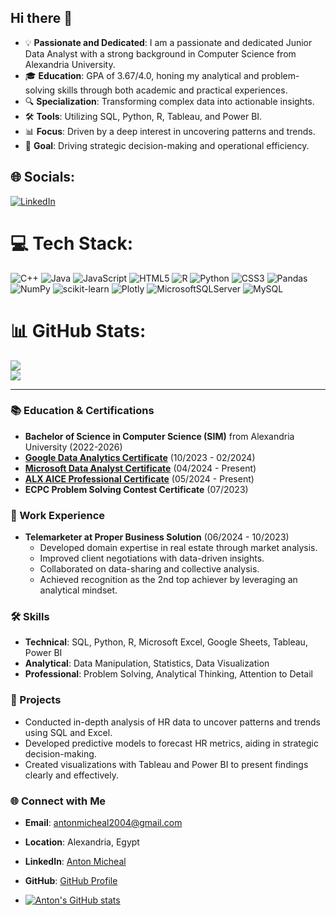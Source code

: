 ## Hi there 👋

- 💡 **Passionate and Dedicated**: I am a passionate and dedicated Junior Data Analyst with a strong background in Computer Science from Alexandria University.
- 🎓 **Education**: GPA of 3.67/4.0, honing my analytical and problem-solving skills through both academic and practical experiences.
- 🔍 **Specialization**: Transforming complex data into actionable insights.
- 🛠 **Tools**: Utilizing SQL, Python, R, Tableau, and Power BI.
- 📊 **Focus**: Driven by a deep interest in uncovering patterns and trends.
- 🎯 **Goal**: Driving strategic decision-making and operational efficiency.



## 🌐 Socials:
[![LinkedIn](https://img.shields.io/badge/LinkedIn-%230077B5.svg?logo=linkedin&logoColor=white)](https://linkedin.com/in/https://www.linkedin.com/in/anton-micheal-391a33264/) 

# 💻 Tech Stack:
![C++](https://img.shields.io/badge/c++-%2300599C.svg?style=for-the-badge&logo=c%2B%2B&logoColor=white) ![Java](https://img.shields.io/badge/java-%23ED8B00.svg?style=for-the-badge&logo=openjdk&logoColor=white) ![JavaScript](https://img.shields.io/badge/javascript-%23323330.svg?style=for-the-badge&logo=javascript&logoColor=%23F7DF1E) ![HTML5](https://img.shields.io/badge/html5-%23E34F26.svg?style=for-the-badge&logo=html5&logoColor=white) ![R](https://img.shields.io/badge/r-%23276DC3.svg?style=for-the-badge&logo=r&logoColor=white) ![Python](https://img.shields.io/badge/python-3670A0?style=for-the-badge&logo=python&logoColor=ffdd54) ![CSS3](https://img.shields.io/badge/css3-%231572B6.svg?style=for-the-badge&logo=css3&logoColor=white) ![Pandas](https://img.shields.io/badge/pandas-%23150458.svg?style=for-the-badge&logo=pandas&logoColor=white) ![NumPy](https://img.shields.io/badge/numpy-%23013243.svg?style=for-the-badge&logo=numpy&logoColor=white) ![scikit-learn](https://img.shields.io/badge/scikit--learn-%23F7931E.svg?style=for-the-badge&logo=scikit-learn&logoColor=white) ![Plotly](https://img.shields.io/badge/Plotly-%233F4F75.svg?style=for-the-badge&logo=plotly&logoColor=white) ![MicrosoftSQLServer](https://img.shields.io/badge/Microsoft%20SQL%20Server-CC2927?style=for-the-badge&logo=microsoft%20sql%20server&logoColor=white) ![MySQL](https://img.shields.io/badge/mysql-4479A1.svg?style=for-the-badge&logo=mysql&logoColor=white)
# 📊 GitHub Stats:
![](https://github-readme-stats.vercel.app/api?username=Tony64tony64&theme=dark&hide_border=false&include_all_commits=false&count_private=false)<br/>
![](https://github-readme-streak-stats.herokuapp.com/?user=Tony64tony64&theme=dark&hide_border=false)<br/>

---


<!-- Proudly created with GPRM ( https://gprm.itsvg.in ) -->

### 📚 Education & Certifications
- **Bachelor of Science in Computer Science (SIM)** from Alexandria University (2022-2026)
- **[Google Data Analytics Certificate](https://www.coursera.org/professional-certificates/google-data-analytics)** (10/2023 - 02/2024)
- **[Microsoft Data Analyst Certificate](https://learn.microsoft.com/en-us/learn/paths/data-analyst/)** (04/2024 - Present)
- **[ALX AICE Professional Certificate](https://www.alxafrica.com/)** (05/2024 - Present)
- **ECPC Problem Solving Contest Certificate** (07/2023)

### 💼 Work Experience
- **Telemarketer at Proper Business Solution** (06/2024 - 10/2023)
  - Developed domain expertise in real estate through market analysis.
  - Improved client negotiations with data-driven insights.
  - Collaborated on data-sharing and collective analysis.
  - Achieved recognition as the 2nd top achiever by leveraging an analytical mindset.

### 🛠 Skills
- **Technical**: SQL, Python, R, Microsoft Excel, Google Sheets, Tableau, Power BI
- **Analytical**: Data Manipulation, Statistics, Data Visualization
- **Professional**: Problem Solving, Analytical Thinking, Attention to Detail

### 🌱 Projects
- Conducted in-depth analysis of HR data to uncover patterns and trends using SQL and Excel.
- Developed predictive models to forecast HR metrics, aiding in strategic decision-making.
- Created visualizations with Tableau and Power BI to present findings clearly and effectively.

### 🌐 Connect with Me
- **Email**: [antonmicheal2004@gmail.com](mailto:antonmicheal2004@gmail.com)
- **Location**: Alexandria, Egypt
- **LinkedIn**: [Anton Micheal](https://www.linkedin.com/in/anton-micheal-391a33264/)
- **GitHub**: [GitHub Profile](https://github.com/settings/profile)

- [![Anton's GitHub stats](https://github-readme-stats.vercel.app/api?username=Tony64tony64)](https://github.com/Tony64tony64/github-readme-stats)
